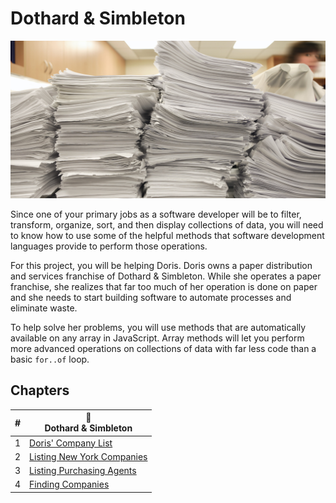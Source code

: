 # Dothard &amp; Simbleton

![dothard and simbleton](./chapters/images/dotard-simbleton.jpg)

Since one of your primary jobs as a software developer will be to filter, transform, organize, sort, and then display collections of data, you will need to know how to use some of the helpful methods that software development languages provide to perform those operations.

For this project, you will be helping Doris. Doris owns a paper distribution and services franchise of Dothard & Simbleton. While she operates a paper franchise, she realizes that far too much of her operation is done on paper and she needs to start building software to automate processes and eliminate waste.

To help solve her problems, you will use methods that are automatically available on any array in JavaScript. Array methods will let you perform more advanced operations on collections of data with far less code than a basic `for..of` loop.

## Chapters

| # |  📝 <br/> Dothard &amp; Simbleton |
|--|--|
| 1 | [Doris' Company List](./chapters/DS_INTRO.md) |
| 2 | [Listing New York Companies](./chapters/DS_FILTER.md) |
| 3 | [Listing Purchasing Agents](./chapters/DS_LISTING_AGENTS.md) |
| 4 | [Finding Companies](./chapters/DS_FIND_COMPANY.md) |
